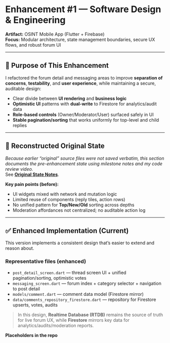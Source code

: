 # Enhancement #1 — Software Design & Engineering
**Artifact:** OSINT Mobile App (Flutter + Firebase)  
**Focus:** Modular architecture, state management boundaries, secure UX flows, and robust forum UI

---

## 🎯 Purpose of This Enhancement
I refactored the forum detail and messaging areas to improve **separation of concerns**, **testability**, and **user experience**, while maintaining a secure, auditable design:
- Clear divide between **UI rendering** and **business logic**
- **Optimistic UI** patterns with **dual-write** to Firestore for analytics/audit data
- **Role-based controls** (Owner/Moderator/User) surfaced safely in UI
- **Stable pagination/sorting** that works uniformly for top-level and child replies

---

## 🧩 Reconstructed Original State
*Because earlier “original” source files were not saved verbatim, this section documents the pre-enhancement state using milestone notes and my code review video.*  
See **[Original State Notes](original_state.md)**.

**Key pain points (before):**
- UI widgets mixed with network and mutation logic
- Limited reuse of components (reply tiles, action rows)
- No unified pattern for **Top/New/Old** sorting across depths
- Moderation affordances not centralized; no auditable action log

---

## ✅ Enhanced Implementation (Current)
This version implements a consistent design that’s easier to extend and reason about.

### Representative files (enhanced)
- `post_detail_screen.dart` — thread screen UI + unified pagination/sorting, optimistic votes  
- `messaging_screen.dart` — forum index + category selector + navigation to post detail  
- `models/comment.dart` — comment data model (Firestore mirror)  
- `data/comments_repository_firestore.dart` — repository for Firestore upserts, votes, audits

> In this design, **Realtime Database (RTDB)** remains the source of truth for live forum UX, while **Firestore** mirrors key data for analytics/audits/moderation reports.

**Placeholders in the repo**

